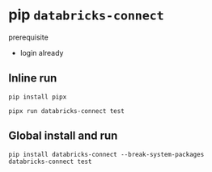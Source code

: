 # pip `databricks-connect`

prerequisite
- login already 

## Inline run
```shell
pip install pipx

pipx run databricks-connect test
```
## Global install and run
```
pip install databricks-connect --break-system-packages
databricks-connect test
```


